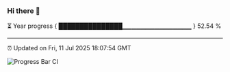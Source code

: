 ### Hi there 👋

⏳ Year progress { ███████████████▁▁▁▁▁▁▁▁▁▁▁▁▁▁▁ } 52.54 %

---

⏰ Updated on Fri, 11 Jul 2025 18:07:54 GMT

![Progress Bar CI](https://github.com/liununu/liununu/workflows/Progress%20Bar%20CI/badge.svg)
